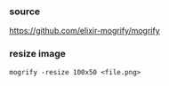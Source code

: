 ### source
https://github.com/elixir-mogrify/mogrify  

### resize image
```
mogrify -resize 100x50 <file.png>
```

